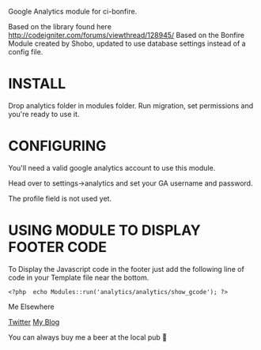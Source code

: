 Google Analytics module for ci-bonfire.

Based on the library found here http://codeigniter.com/forums/viewthread/128945/
Based on the Bonfire Module created by Shobo, updated to use database settings instead of a config file.

INSTALL
===========================================
Drop analytics folder in modules folder.
Run migration, set permissions and you're ready to use it.

CONFIGURING
===========================================

You'll need a valid google analytics account to use 
this module.

Head over to settings->analytics and set your GA 
username and password.

The profile field is not used yet.


USING MODULE TO DISPLAY FOOTER CODE
===========================================

To Display the Javascript code in the footer just add the following line of code in your Template file near the bottom.


    <?php  echo Modules::run('analytics/analytics/show_gcode'); ?>


Me Elsewhere

[Twitter](https://twitter.com/#!/svizion)
[My Blog](http://blog.shawnc.org)

You can always buy me a beer at the local pub :beer:
